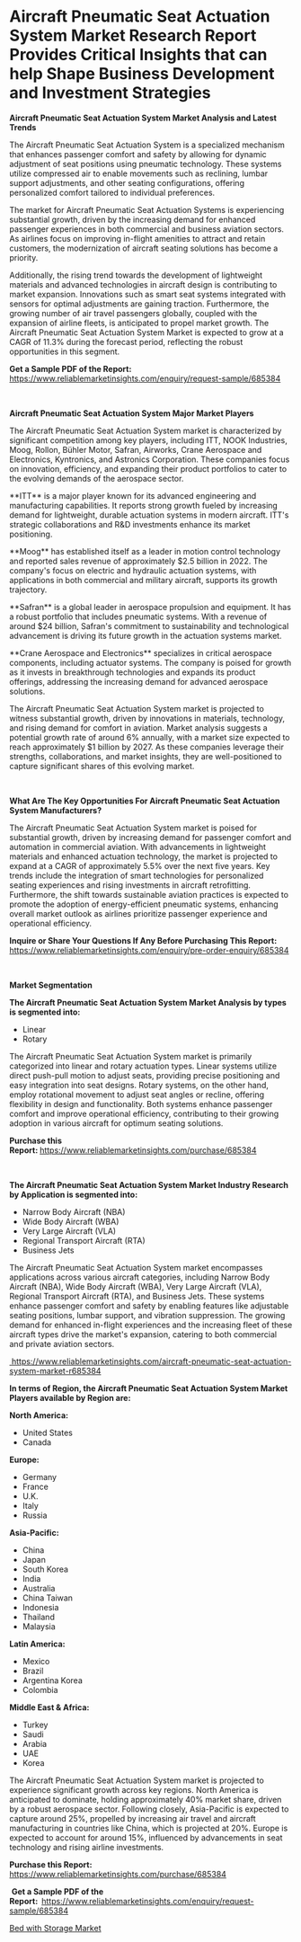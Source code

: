<p><h1>Aircraft Pneumatic Seat Actuation System Market Research Report Provides Critical Insights that can help Shape Business Development and Investment Strategies</h1></p><p><strong>Aircraft Pneumatic Seat Actuation System Market Analysis and Latest Trends</strong></p>
<p><p>The Aircraft Pneumatic Seat Actuation System is a specialized mechanism that enhances passenger comfort and safety by allowing for dynamic adjustment of seat positions using pneumatic technology. These systems utilize compressed air to enable movements such as reclining, lumbar support adjustments, and other seating configurations, offering personalized comfort tailored to individual preferences. </p><p>The market for Aircraft Pneumatic Seat Actuation Systems is experiencing substantial growth, driven by the increasing demand for enhanced passenger experiences in both commercial and business aviation sectors. As airlines focus on improving in-flight amenities to attract and retain customers, the modernization of aircraft seating solutions has become a priority. </p><p>Additionally, the rising trend towards the development of lightweight materials and advanced technologies in aircraft design is contributing to market expansion. Innovations such as smart seat systems integrated with sensors for optimal adjustments are gaining traction. Furthermore, the growing number of air travel passengers globally, coupled with the expansion of airline fleets, is anticipated to propel market growth. The Aircraft Pneumatic Seat Actuation System Market is expected to grow at a CAGR of 11.3% during the forecast period, reflecting the robust opportunities in this segment.</p></p>
<p><strong>Get a Sample PDF of the Report:&nbsp;</strong> <a href="https://www.reliablemarketinsights.com/enquiry/request-sample/685384?utm_campaign=1937&utm_medium=2&utm_source=Github&utm_content=ia&utm_term=27032025&utm_id=aircraft-pneumatic-seat-actuation-system">https://www.reliablemarketinsights.com/enquiry/request-sample/685384</a></p>
<p>&nbsp;</p>
<p><strong>Aircraft Pneumatic Seat Actuation System Major Market Players</strong></p>
<p><p>The Aircraft Pneumatic Seat Actuation System market is characterized by significant competition among key players, including ITT, NOOK Industries, Moog, Rollon, Bühler Motor, Safran, Airworks, Crane Aerospace and Electronics, Kyntronics, and Astronics Corporation. These companies focus on innovation, efficiency, and expanding their product portfolios to cater to the evolving demands of the aerospace sector.</p><p>**ITT** is a major player known for its advanced engineering and manufacturing capabilities. It reports strong growth fueled by increasing demand for lightweight, durable actuation systems in modern aircraft. ITT's strategic collaborations and R&D investments enhance its market positioning.</p><p>**Moog** has established itself as a leader in motion control technology and reported sales revenue of approximately $2.5 billion in 2022. The company's focus on electric and hydraulic actuation systems, with applications in both commercial and military aircraft, supports its growth trajectory.</p><p>**Safran** is a global leader in aerospace propulsion and equipment. It has a robust portfolio that includes pneumatic systems. With a revenue of around $24 billion, Safran's commitment to sustainability and technological advancement is driving its future growth in the actuation systems market.</p><p>**Crane Aerospace and Electronics** specializes in critical aerospace components, including actuator systems. The company is poised for growth as it invests in breakthrough technologies and expands its product offerings, addressing the increasing demand for advanced aerospace solutions.</p><p>The Aircraft Pneumatic Seat Actuation System market is projected to witness substantial growth, driven by innovations in materials, technology, and rising demand for comfort in aviation. Market analysis suggests a potential growth rate of around 6% annually, with a market size expected to reach approximately $1 billion by 2027. As these companies leverage their strengths, collaborations, and market insights, they are well-positioned to capture significant shares of this evolving market.</p></p>
<p>&nbsp;</p>
<p><strong>What Are The Key Opportunities For Aircraft Pneumatic Seat Actuation System Manufacturers?</strong></p>
<p><p>The Aircraft Pneumatic Seat Actuation System market is poised for substantial growth, driven by increasing demand for passenger comfort and automation in commercial aviation. With advancements in lightweight materials and enhanced actuation technology, the market is projected to expand at a CAGR of approximately 5.5% over the next five years. Key trends include the integration of smart technologies for personalized seating experiences and rising investments in aircraft retrofitting. Furthermore, the shift towards sustainable aviation practices is expected to promote the adoption of energy-efficient pneumatic systems, enhancing overall market outlook as airlines prioritize passenger experience and operational efficiency.</p></p>
<p><strong>Inquire or Share Your Questions If Any Before Purchasing This Report:</strong> <a href="https://www.reliablemarketinsights.com/enquiry/pre-order-enquiry/685384?utm_campaign=1937&utm_medium=2&utm_source=Github&utm_content=ia&utm_term=27032025&utm_id=aircraft-pneumatic-seat-actuation-system">https://www.reliablemarketinsights.com/enquiry/pre-order-enquiry/685384</a></p>
<p>&nbsp;</p>
<p><strong>Market Segmentation</strong></p>
<p><strong>The Aircraft Pneumatic Seat Actuation System Market Analysis by types is segmented into:</strong></p>
<p><ul><li>Linear</li><li>Rotary</li></ul></p>
<p><p>The Aircraft Pneumatic Seat Actuation System market is primarily categorized into linear and rotary actuation types. Linear systems utilize direct push-pull motion to adjust seats, providing precise positioning and easy integration into seat designs. Rotary systems, on the other hand, employ rotational movement to adjust seat angles or recline, offering flexibility in design and functionality. Both systems enhance passenger comfort and improve operational efficiency, contributing to their growing adoption in various aircraft for optimum seating solutions.</p></p>
<p><strong>Purchase this Report:&nbsp;</strong><a href="https://www.reliablemarketinsights.com/purchase/685384?utm_campaign=1937&utm_medium=2&utm_source=Github&utm_content=ia&utm_term=27032025&utm_id=aircraft-pneumatic-seat-actuation-system">https://www.reliablemarketinsights.com/purchase/685384</a></p>
<p>&nbsp;</p>
<p><strong>The Aircraft Pneumatic Seat Actuation System Market Industry Research by Application is segmented into:</strong></p>
<p><ul><li>Narrow Body Aircraft (NBA)</li><li>Wide Body Aircraft (WBA)</li><li>Very Large Aircraft (VLA)</li><li>Regional Transport Aircraft (RTA)</li><li>Business Jets</li></ul></p>
<p><p>The Aircraft Pneumatic Seat Actuation System market encompasses applications across various aircraft categories, including Narrow Body Aircraft (NBA), Wide Body Aircraft (WBA), Very Large Aircraft (VLA), Regional Transport Aircraft (RTA), and Business Jets. These systems enhance passenger comfort and safety by enabling features like adjustable seating positions, lumbar support, and vibration suppression. The growing demand for enhanced in-flight experiences and the increasing fleet of these aircraft types drive the market's expansion, catering to both commercial and private aviation sectors.</p></p>
<p><a href="https://www.reliablemarketinsights.com/aircraft-pneumatic-seat-actuation-system-market-r685384?utm_campaign=1937&utm_medium=2&utm_source=Github&utm_content=ia&utm_term=27032025&utm_id=aircraft-pneumatic-seat-actuation-system">&nbsp;https://www.reliablemarketinsights.com/aircraft-pneumatic-seat-actuation-system-market-r685384</a></p>
<p><strong>In terms of Region, the Aircraft Pneumatic Seat Actuation System Market Players available by Region are:</strong></p>
<p>
    <p> <strong> North America: </strong>
        <ul>
            <li>United States</li>
            <li>Canada</li>
        </ul>
        </p> 
    <p> <strong> Europe: </strong>
        <ul>
            <li>Germany</li>
            <li>France</li>
            <li>U.K.</li>
            <li>Italy</li>
            <li>Russia</li>
        </ul>
        </p> 
    <p> <strong> Asia-Pacific: </strong>
        <ul>
            <li>China</li>
            <li>Japan</li>
            <li>South Korea</li>
            <li>India</li>
            <li>Australia</li>
            <li>China Taiwan</li>
            <li>Indonesia</li>
            <li>Thailand</li>
            <li>Malaysia</li>
        </ul>
        </p> 
    <p> <strong> Latin America: </strong>
        <ul>
            <li>Mexico</li>
            <li>Brazil</li>
            <li>Argentina Korea</li>
            <li>Colombia</li>
        </ul>
        </p> 
    <p> <strong> Middle East & Africa: </strong>
        <ul>
            <li>Turkey</li>
            <li>Saudi</li>
            <li>Arabia</li>
            <li>UAE</li>
            <li>Korea</li>
        </ul>
    </p>
    </p>
<p><p>The Aircraft Pneumatic Seat Actuation System market is projected to experience significant growth across key regions. North America is anticipated to dominate, holding approximately 40% market share, driven by a robust aerospace sector. Following closely, Asia-Pacific is expected to capture around 25%, propelled by increasing air travel and aircraft manufacturing in countries like China, which is projected at 20%. Europe is expected to account for around 15%, influenced by advancements in seat technology and rising airline investments.</p></p>
<p><strong>Purchase this Report: </strong><a href="https://www.reliablemarketinsights.com/purchase/685384?utm_campaign=1937&utm_medium=2&utm_source=Github&utm_content=ia&utm_term=27032025&utm_id=aircraft-pneumatic-seat-actuation-system">https://www.reliablemarketinsights.com/purchase/685384</a></p>
<p>&nbsp;<strong>Get a Sample PDF of the Report:&nbsp;&nbsp;</strong><a href="https://www.reliablemarketinsights.com/enquiry/request-sample/685384?utm_campaign=1937&utm_medium=2&utm_source=Github&utm_content=ia&utm_term=27032025&utm_id=aircraft-pneumatic-seat-actuation-system">https://www.reliablemarketinsights.com/enquiry/request-sample/685384</a></p>
<p><strong></strong></p>
<p><p><a href="https://github.com/bmorecock/Market-Research-Report-List-6/blob/main/bed-with-storage-market.md?utm_campaign=1937&utm_medium=2&utm_source=Github&utm_content=ia&utm_term=27032025&utm_id=aircraft-pneumatic-seat-actuation-system">Bed with Storage Market</a></p></p>